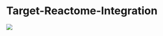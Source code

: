 # Target-Reactome-Integration

<img src="https://docs.google.com/drawings/d/1EFg9wkkmf-5GqTyPIOMkNUvf1hZ3m4qzz-aG9hS8yiU/export/png"/>
